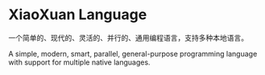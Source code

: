 # XiaoXuan Language

一个简单的、现代的、灵活的、并行的、通用编程语言，支持多种本地语言。

A simple, modern, smart, parallel, general-purpose programming language with support for multiple native languages.
